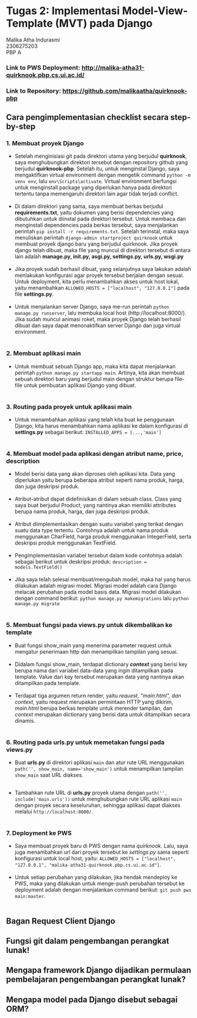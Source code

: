 # Tugas 2: Implementasi Model-View-Template (MVT) pada Django
Malika Atha Indurasmi <br />
2306275203 <br />
PBP A <br />
### Link to PWS Deployment: http://malika-atha31-quirknook.pbp.cs.ui.ac.id/ <br /> 
### Link to Repository: https://github.com/malikaatha/quirknook-pbp <br />

## Cara pengimplementasian checklist secara step-by-step

### 1. Membuat proyek Django
- Setelah menginisiasi git pada direktori utama yang berjudul **quirknook**, saya menghubungkan direktori tersebut dengan repository github yang berjudul **quirknook-pbp**. Setelah itu, untuk menginstal Django, saya mengaktifkan virtual environment dengan mengetik command `python -m venv env`, lalu `env\Scripts\activate`. Virtual environment berfungsi untuk menginstall package yang diperlukan hanya pada direktori tertentu tanpa memengaruhi direktori lain agar tidak terjadi conflict. <br /> <br />
- Di dalam direktori yang sama, saya membuat berkas berjudul **requirements.txt**, yaitu dokumen yang berisi dependencies yang dibutuhkan untuk diinstal pada direktori tersebut. Untuk membaca dan menginstall dependencies pada berkas tersebut, saya menjalankan perintah `pip install -r requirements.txt`. Setelah terinstal, maka saya menuliskan perintah `django-admin startproject quirknook` untuk membuat proyek django baru yang berjudul quirknook. Jika proyek django telah dibuat, maka file yang muncul di direktori tersebut di antara lain adalah **manage.py, __init__.py, asgi.py, settings.py, urls.py, wsgi.py** <br /> <br />
- Jika proyek sudah berhasil dibuat, yang selanjutnya saya lakukan adalah menlakukan konfigurasi agar proyek tersebut berjalan dengan sesuai. Untuk deployment, kita perlu menambahkan akses untuk host lokal, yaitu menambahkan `ALLOWED_HOSTS = ["localhost", "127.0.0.1"]` pada file **settings.py**.<br /> <br />
- Untuk menjalankan server Django, saya me-run perintah `python manage.py runserver`, lalu membuka local host (http://localhost:8000/). Jika sudah muncul animasi roket, maka proyek Django telah berhasil dibuat dan saya dapat menonaktifkan server Django dan juga virtual environment. <br /> <br />

### 2. Membuat aplikasi main
- Untuk membuat sebuah Django app, maka kita dapat menjalankan perintah `python manage.py startapp main`. Artinya, kita akan membuat sebuah direktori baru yang berjudul main dengan struktur berupa file-file untuk pembuatan aplikasi Django yang dibuat. <br /> <br />

### 3. Routing pada proyek untuk aplikasi main
- Untuk menambahkan aplikasi yang telah kita buat ke penggunaan Django, kita harus menambahkan nama aplikasi ke dalam konfigurasi di **settings.py** sebagai berikut: `INSTALLED_APPS = [...,'main']`<br /> <br />

### 4. Membuat model pada aplikasi dengan atribut name, price, description
- Model berisi data yang akan diproses oleh aplikasi kita. Data yang diperlukan yaitu berupa beberapa atribut seperti nama produk, harga, dan juga deskripsi produk. <br /> <br />
- Atribut-atribut dapat didefinisikan di dalam sebuah class. Class yang saya buat berjudul Product, yang nantinya akan memiliki attributes berupa nama produk, harga, dan juga deskripsi produk. <br /> <br />
- Atribut diimplementasikan dengan suatu variabel yang terikat dengan suatu data type tertentu. Contohnya adalah untuk nama produk menggunakan CharField, harga produk menggunakan IntegerField, serta deskripsi produk menggunakan TextField. <br /> <br />
- Pengimplementasian variabel tersebut dalam kode contohnya adalah sebagai berikut untuk deskripsi produk: `description = models.TextField()` <br /> <br />
- Jika saya telah selesai membuat/mengubah model, maka hal yang harus dilakukan adalah migrasi model. Migrasi model adalah cara Django melacak perubahan pada model basis data. Migrasi model dilakukan dengan command berikut: `python manage.py makemigrations` lalu `python manage.py migrate`<br /> <br />

### 5. Membuat fungsi pada views.py untuk dikembalikan ke template
- Buat fungsi show_main yang menerima parameter request untuk mengatur penerimaan http dan menampilkan tampilan yang sesuai. <br /> <br />
- Didalam fungsi show_main, terdapat dictionary _***context***_ yang berisi key berupa nama dari variabel data-data yang ingin ditampilkan pada template. Value dari key tersebut merupakan data yang nantinya akan ditampilkan pada template. <br /> <br />
- Terdapat tiga argumen return render, yaitu *request, "main.html", dan context*, yaitu request merupakan permintaan HTTP yang dikirim, *main.html* berupa berkas template untuk merender tampilan, dan *context* merupakan dictionary yang berisi data untuk ditampilkan secara dinamis. <br /> <br />

### 6. Routing pada urls.py untuk memetakan fungsi pada views.py
- Buat **urls.py** di direktori aplikasi `main` dan atur rute URL menggunakan `path('', show_main, name='show_main')` untuk menampilkan tampilan `show_main` saat URL diakses. <br /> <br />

- Tambahkan rute URL di **urls.py** proyek utama dengan `path('', include('main.urls'))` untuk menghubungkan rute URL aplikasi `main` dengan proyek secara keseluruhan, sehingga aplikasi dapat diakses melalui `http://localhost:8000/`. <br /> <br />

### 7. Deployment ke PWS
- Saya membuat proyek baru di PWS dengan nama *quirknook*. Lalu, saya juga menambahkan url dari proyek tersebut ke *settings.py* sama seperti konfigurasi untuk local host, yaitu: `ALLOWED_HOSTS = ["localhost", "127.0.0.1", "malika-atha31-quirknook.pbp.cs.ui.ac.id"]`. <br /> <br />
- Untuk setiap perubahan yang dilakukan, jika hendak mendeploy ke PWS, maka yang dilakukan untuk menge-push perubahan tersebut ke deployment adalah dengan menjalankan command berikut: `git push pws main:master`. <br /> <br />


## Bagan Request Client Django

## Fungsi git dalam pengembangan perangkat lunak!

## Mengapa framework Django dijadikan permulaan pembelajaran pengembangan perangkat lunak?

## Mengapa model pada Django disebut sebagai ORM?